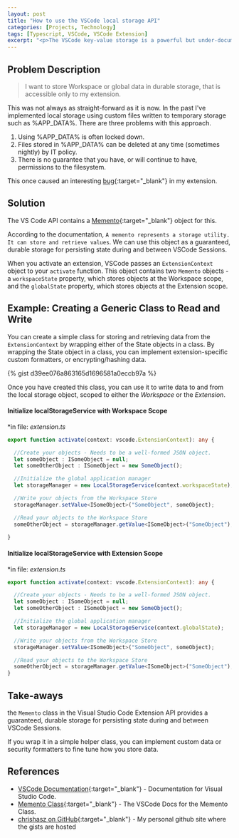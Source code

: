 ```yaml
---
layout: post
title: "How to use the VSCode local storage API"
categories: [Projects, Technology]
tags: [Typescript, VSCode, VSCode Extension]
excerpt: "<p>The VSCode key-value storage is a powerful but under-documented API. Learn how to use it to store project or extension-wide data.</p>"
---
```


## Problem Description

> I want to store Workspace or global data in durable storage, that is accessible only to my extension.

This was not always as straight-forward as it is now. In the past I've implemented local storage using custom files written to temporary storage such as %APP_DATA%. There are three problems with this approach.

1. Using %APP_DATA% is often locked down.
2. Files stored in %APP_DATA% can be deleted at any time (sometimes nightly) by IT policy.
3. There is no guarantee that you have, or will continue to have, permissions to the filesystem.

This once caused an interesting [bug](https://github.com/chrishasz/spgo/issues/71){:target="_blank"} in my extension.

## Solution

The VS Code API contains a [Memento](https://code.visualstudio.com/api/references/vscode-api#Memento){:target="_blank"} object for this.

According to the documentation, `A memento represents a storage utility. It can store and retrieve values`. We can use this object as a guaranteed, durable storage for persisting state during and between VSCode Sessions.

When you activate an extension, VSCode passes an `ExtensionContext` object to your `activate` function. This object contains two `Memento` objects - a `workspaceState` property, which stores objects at the Workspace scope, and the `globalState` property, which stores objects at the Extension scope.

## Example: Creating a Generic Class to Read and Write

You can create a simple class for storing and retrieving data from the `ExtensionContext` by wrapping either of the State objects in a class. By wrapping the State object in a class, you can implement extension-specific custom formatters, or encrypting/hashing data.

{% gist d39ee076a863165d1696581a0eccb97a %}

Once you have created this class, you can use it to write data to and from the local storage object, scoped to either the *Workspace* or the *Extension*.

#### Initialize localStorageService with Workspace Scope

*in file: _extension.ts_

```typescript
export function activate(context: vscode.ExtensionContext): any {

  //Create your objects - Needs to be a well-formed JSON object.
  let someObject : ISomeObject = null;
  let someOtherObject : ISomeObject = new SomeObject();

  //Initialize the global application manager
  let storageManager = new LocalStorageService(context.workspaceState);

  //Write your objects from the Workspace Store
  storageManager.setValue<ISomeObject>("SomeObject", someObject);

  //Read your objects to the Workspace Store
  someOtherObject = storageManager.getValue<ISomeObject>("SomeObject");

}
```

#### Initialize localStorageService with Extension Scope

*in file: _extension.ts_

```typescript
export function activate(context: vscode.ExtensionContext): any {

  //Create your objects - Needs to be a well-formed JSON object.
  let someObject : ISomeObject = null;
  let someOtherObject : ISomeObject = new SomeObject();

  //Initialize the global application manager
  let storageManager = new LocalStorageService(context.globalState);

  //Write your objects from the Workspace Store
  storageManager.setValue<ISomeObject>("SomeObject", someObject);

  //Read your objects to the Workspace Store
  someOtherObject = storageManager.getValue<ISomeObject>("SomeObject");
}
```

## Take-aways

the `Memento` class in the Visual Studio Code Extension API provides a guaranteed, durable storage for persisting state during and between VSCode Sessions.

If you wrap it in a simple helper class, you can implement custom data or security formatters to fine tune how you store data.

## References

* [VSCode Documentation](https://code.visualstudio.com/docs){:target="_blank"} - Documentation for Visual Studio Code.
* [Memento Class](https://code.visualstudio.com/api/references/vscode-api#Memento){:target="_blank"} - The VSCode Docs for the Memento Class.
* [chrishasz on GitHub](https://www.github.com/chrishasz){:target="_blank"} - My personal github site where the gists are hosted
